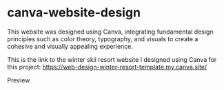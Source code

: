 # canva-website-design
This website was designed using Canva, integrating fundamental design principles such as color theory, typography, and visuals to create a cohesive and visually appealing experience.

This is the link to the winter skii resort website I designed using Canva for this project: https://web-design-winter-resort-template.my.canva.site/

Preview

